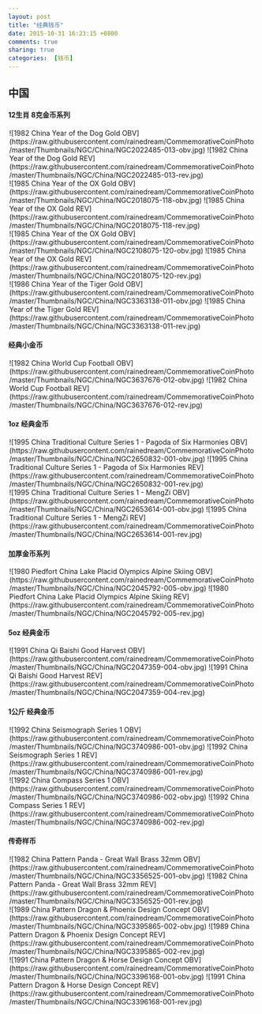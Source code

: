 ```yaml
---
layout: post
title: "经典钱币"
date: 2015-10-31 16:23:15 +0800
comments: true
sharing: true
categories:  [钱币]
---
```


## 中国

#### 12生肖 8克金币系列

<legend class="ngc-legend">
![1982 China Year of the Dog Gold OBV](https://raw.githubusercontent.com/rainedream/CommemorativeCoinPhoto/master/Thumbnails/NGC/China/NGC2022485-013-obv.jpg)
![1982 China Year of the Dog Gold REV](https://raw.githubusercontent.com/rainedream/CommemorativeCoinPhoto/master/Thumbnails/NGC/China/NGC2022485-013-rev.jpg)
</legend>

<legend class="ngc-legend">
![1985 China Year of the OX Gold OBV](https://raw.githubusercontent.com/rainedream/CommemorativeCoinPhoto/master/Thumbnails/NGC/China/NGC2018075-118-obv.jpg)
![1985 China Year of the OX Gold REV](https://raw.githubusercontent.com/rainedream/CommemorativeCoinPhoto/master/Thumbnails/NGC/China/NGC2018075-118-rev.jpg)
</legend>

<legend class="ngc-legend">
![1985 China Year of the OX Gold OBV](https://raw.githubusercontent.com/rainedream/CommemorativeCoinPhoto/master/Thumbnails/NGC/China/NGC2108075-120-obv.jpg)
![1985 China Year of the OX Gold REV](https://raw.githubusercontent.com/rainedream/CommemorativeCoinPhoto/master/Thumbnails/NGC/China/NGC2018075-120-rev.jpg)
</legend>

<legend class="ngc-legend">
![1986 China Year of the Tiger Gold OBV](https://raw.githubusercontent.com/rainedream/CommemorativeCoinPhoto/master/Thumbnails/NGC/China/NGC3363138-011-obv.jpg)
![1985 China Year of the Tiger Gold REV](https://raw.githubusercontent.com/rainedream/CommemorativeCoinPhoto/master/Thumbnails/NGC/China/NGC3363138-011-rev.jpg)
</legend>


#### 经典小金币

<legend class="ngc-legend">
![1982 China World Cup Football OBV](https://raw.githubusercontent.com/rainedream/CommemorativeCoinPhoto/master/Thumbnails/NGC/China/NGC3637676-012-obv.jpg)
![1982 China World Cup Football REV](https://raw.githubusercontent.com/rainedream/CommemorativeCoinPhoto/master/Thumbnails/NGC/China/NGC3637676-012-rev.jpg)
</legend>


#### 1oz 经典金币

<legend class="ngc-legend">
![1995 China Traditional Culture Series 1 - Pagoda of Six Harmonies OBV](https://raw.githubusercontent.com/rainedream/CommemorativeCoinPhoto/master/Thumbnails/NGC/China/NGC2650832-001-obv.jpg)
![1995 China Traditional Culture Series 1 - Pagoda of Six Harmonies REV](https://raw.githubusercontent.com/rainedream/CommemorativeCoinPhoto/master/Thumbnails/NGC/China/NGC2650832-001-rev.jpg)
</legend>

<legend class="ngc-legend">
![1995 China Traditional Culture Series 1 - MengZi OBV](https://raw.githubusercontent.com/rainedream/CommemorativeCoinPhoto/master/Thumbnails/NGC/China/NGC2653614-001-obv.jpg)
![1995 China Traditional Culture Series 1 - MengZi REV](https://raw.githubusercontent.com/rainedream/CommemorativeCoinPhoto/master/Thumbnails/NGC/China/NGC2653614-001-rev.jpg)</legend>


#### 加厚金币系列

<legend class="ngc-legend">
![1980 Piedfort China Lake Placid Olympics Alpine Skiing OBV](https://raw.githubusercontent.com/rainedream/CommemorativeCoinPhoto/master/Thumbnails/NGC/China/NGC2045792-005-obv.jpg)
![1980 Piedfort China Lake Placid Olympics Alpine Skiing REV](https://raw.githubusercontent.com/rainedream/CommemorativeCoinPhoto/master/Thumbnails/NGC/China/NGC2045792-005-rev.jpg)
</legend>


#### 5oz 经典金币

<legend class="ngc-legend">
![1991 China Qi Baishi Good Harvest OBV](https://raw.githubusercontent.com/rainedream/CommemorativeCoinPhoto/master/Thumbnails/NGC/China/NGC2047359-004-obv.jpg)
![1991 China Qi Baishi Good Harvest REV](https://raw.githubusercontent.com/rainedream/CommemorativeCoinPhoto/master/Thumbnails/NGC/China/NGC2047359-004-rev.jpg)
</legend>

#### 1公斤 经典金币

<legend class="ngc-legend">
![1992 China Seismograph Series 1 OBV](https://raw.githubusercontent.com/rainedream/CommemorativeCoinPhoto/master/Thumbnails/NGC/China/NGC3740986-001-obv.jpg)
![1992 China Seismograph Series 1 REV](https://raw.githubusercontent.com/rainedream/CommemorativeCoinPhoto/master/Thumbnails/NGC/China/NGC3740986-001-rev.jpg)
</legend>

<legend class="ngc-legend">
![1992 China Compass Series 1 OBV](https://raw.githubusercontent.com/rainedream/CommemorativeCoinPhoto/master/Thumbnails/NGC/China/NGC3740986-002-obv.jpg)
![1992 China Compass Series 1 REV](https://raw.githubusercontent.com/rainedream/CommemorativeCoinPhoto/master/Thumbnails/NGC/China/NGC3740986-002-rev.jpg)
</legend>


#### 传奇样币

<legend class="ngc-legend">
![1982 China Pattern Panda - Great Wall Brass 32mm OBV](https://raw.githubusercontent.com/rainedream/CommemorativeCoinPhoto/master/Thumbnails/NGC/China/NGC3356525-001-obv.jpg)
![1982 China Pattern Panda - Great Wall Brass 32mm REV](https://raw.githubusercontent.com/rainedream/CommemorativeCoinPhoto/master/Thumbnails/NGC/China/NGC3356525-001-rev.jpg)
</legend>

<legend class="ngc-legend">
![1989 China Pattern Dragon & Phoenix Design Concept OBV](https://raw.githubusercontent.com/rainedream/CommemorativeCoinPhoto/master/Thumbnails/NGC/China/NGC3395865-002-obv.jpg)
![1989 China Pattern Dragon & Phoenix Design Concept REV](https://raw.githubusercontent.com/rainedream/CommemorativeCoinPhoto/master/Thumbnails/NGC/China/NGC3395865-002-rev.jpg)
</legend>

<legend class="ngc-legend">
![1991 China Pattern Dragon & Horse Design Concept OBV](https://raw.githubusercontent.com/rainedream/CommemorativeCoinPhoto/master/Thumbnails/NGC/China/NGC3396168-001-obv.jpg)
![1991 China Pattern Dragon & Horse Design Concept REV](https://raw.githubusercontent.com/rainedream/CommemorativeCoinPhoto/master/Thumbnails/NGC/China/NGC3396168-001-rev.jpg)
</legend>
